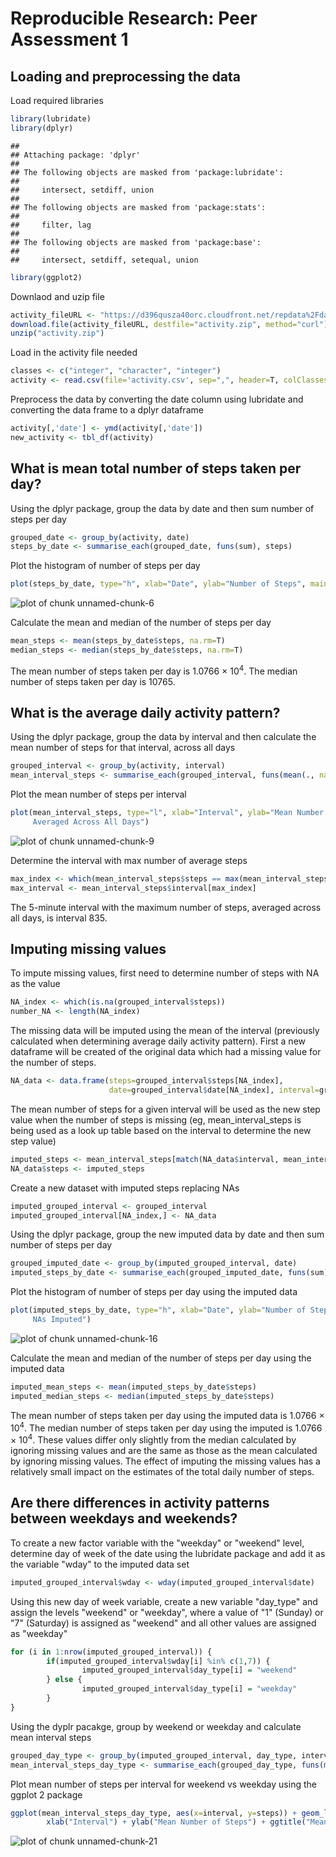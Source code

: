 # Reproducible Research: Peer Assessment 1

## Loading and preprocessing the data
Load required libraries

```r
library(lubridate)
library(dplyr)
```

```
## 
## Attaching package: 'dplyr'
## 
## The following objects are masked from 'package:lubridate':
## 
##     intersect, setdiff, union
## 
## The following objects are masked from 'package:stats':
## 
##     filter, lag
## 
## The following objects are masked from 'package:base':
## 
##     intersect, setdiff, setequal, union
```

```r
library(ggplot2)
```

Downlaod and uzip file


```r
activity_fileURL <- "https://d396qusza40orc.cloudfront.net/repdata%2Fdata%2Factivity.zip"
download.file(activity_fileURL, destfile="activity.zip", method="curl")
unzip("activity.zip")
```

Load in the activity file needed


```r
classes <- c("integer", "character", "integer")
activity <- read.csv(file='activity.csv', sep=",", header=T, colClasses = classes, na.strings="NA")
```

Preprocess the data by converting the date column using lubridate and converting the data frame to a dplyr dataframe


```r
activity[,'date'] <- ymd(activity[,'date'])
new_activity <- tbl_df(activity)
```

## What is mean total number of steps taken per day?
Using the dplyr package, group the data by date and then sum number of steps per day


```r
grouped_date <- group_by(activity, date)
steps_by_date <- summarise_each(grouped_date, funs(sum), steps)
```

Plot the histogram of number of steps per day


```r
plot(steps_by_date, type="h", xlab="Date", ylab="Number of Steps", main="Number of Steps per Day")
```

![plot of chunk unnamed-chunk-6](PA1_template_files/figure-html/unnamed-chunk-6.png) 

Calculate the mean and median of the number of steps per day


```r
mean_steps <- mean(steps_by_date$steps, na.rm=T)
median_steps <- median(steps_by_date$steps, na.rm=T)
```

The mean number of steps taken per day is 1.0766 &times; 10<sup>4</sup>.
The median number of steps taken per day is 10765.

## What is the average daily activity pattern?
Using the dplyr package, group the data by interval and then calculate the mean number of steps for that interval, across all days


```r
grouped_interval <- group_by(activity, interval)
mean_interval_steps <- summarise_each(grouped_interval, funs(mean(., na.rm = TRUE)), steps)
```

Plot the mean number of steps per interval


```r
plot(mean_interval_steps, type="l", xlab="Interval", ylab="Mean Number of Steps",  main="Mean Number of Steps per Interval, 
     Averaged Across All Days")
```

![plot of chunk unnamed-chunk-9](PA1_template_files/figure-html/unnamed-chunk-9.png) 

Determine the interval with max number of average steps


```r
max_index <- which(mean_interval_steps$steps == max(mean_interval_steps$steps))
max_interval <- mean_interval_steps$interval[max_index]
```

The 5-minute interval with the maximum number of steps, averaged across all days, is interval 835.

## Imputing missing values
To impute missing values, first need to determine number of steps with NA as the value


```r
NA_index <- which(is.na(grouped_interval$steps))
number_NA <- length(NA_index)
```

The missing data will be imputed using the mean of the interval (previously calculated when determining 
average daily activity pattern).  First a new dataframe will be created of the original data which had a 
missing value for the number of steps.


```r
NA_data <- data.frame(steps=grouped_interval$steps[NA_index],
                      date=grouped_interval$date[NA_index], interval=grouped_interval$interval[NA_index])
```

The mean number of steps for a given interval will be used as the new step value when the number of steps
is missing (eg, mean_interval_steps is being used as a look up table based on the interval to determine
the new step value)


```r
imputed_steps <- mean_interval_steps[match(NA_data$interval, mean_interval_steps[,1]),2]
NA_data$steps <- imputed_steps
```

Create a new dataset with imputed steps replacing NAs


```r
imputed_grouped_interval <- grouped_interval
imputed_grouped_interval[NA_index,] <- NA_data
```

Using the dplyr package, group the new imputed data by date and then sum number of steps per day


```r
grouped_imputed_date <- group_by(imputed_grouped_interval, date)
imputed_steps_by_date <- summarise_each(grouped_imputed_date, funs(sum), steps)
```

Plot the histogram of number of steps per day using the imputed data


```r
plot(imputed_steps_by_date, type="h", xlab="Date", ylab="Number of Steps", main="Number of Steps per Day,
     NAs Imputed")
```

![plot of chunk unnamed-chunk-16](PA1_template_files/figure-html/unnamed-chunk-16.png) 

Calculate the mean and median of the number of steps per day using the imputed data


```r
imputed_mean_steps <- mean(imputed_steps_by_date$steps)
imputed_median_steps <- median(imputed_steps_by_date$steps)
```

The mean number of steps taken per day using the imputed data is 1.0766 &times; 10<sup>4</sup>.
The median number of steps taken per day using the imputed is 1.0766 &times; 10<sup>4</sup>.
These values differ only slightly from the median calculated by ignoring missing values and 
are the same as those as the mean calculated by ignoring missing values.  The effect of imputing
the missing values has a relatively small impact on the estimates of the total daily number of steps.

## Are there differences in activity patterns between weekdays and weekends?

To create a new factor variable with the "weekday" or "weekend" level, determine day of week 
of the date using the lubridate package and add it as the variable "wday" to the imputed data set


```r
imputed_grouped_interval$wday <- wday(imputed_grouped_interval$date)
```

Using this new day of week variable, create a new variable "day_type" and assign the levels "weekend" 
or "weekday", where a value of "1" (Sunday) or "7" (Saturday) is assigned as "weekend" and all other values
are assigned as "weekday"


```r
for (i in 1:nrow(imputed_grouped_interval)) {
        if(imputed_grouped_interval$wday[i] %in% c(1,7)) {
                imputed_grouped_interval$day_type[i] = "weekend"
        } else {
                imputed_grouped_interval$day_type[i] = "weekday"
        }
}
```

Using the dyplr pacakge, group by weekend or weekday and calculate mean interval steps


```r
grouped_day_type <- group_by(imputed_grouped_interval, day_type, interval)
mean_interval_steps_day_type <- summarise_each(grouped_day_type, funs(mean(., na.rm = TRUE)), steps)
```

Plot mean number of steps per interval for weekend vs weekday using the ggplot 2 package


```r
ggplot(mean_interval_steps_day_type, aes(x=interval, y=steps)) + geom_line()+ facet_wrap(~day_type) +
        xlab("Interval") + ylab("Mean Number of Steps") + ggtitle("Mean Number of Steps per Interval, Averaged Across All Days")
```

![plot of chunk unnamed-chunk-21](PA1_template_files/figure-html/unnamed-chunk-21.png) 

